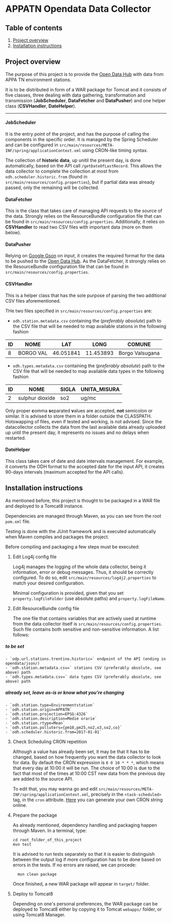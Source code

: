 # APPATN Opendata Data Collector

## Table of contents

1. [Project overview](#Project-overview)
2. [Installation instructions](#Installation-instructions)

## Project overview

The purpose of this project is to provide the [Open Data Hub](https://github.com/idm-suedtirol/bdp-core) with data from APPA TN environment stations.

It is to be distributed in form of a WAR package for Tomcat and it consists of five classes, three dealing with data gathering, transformation and transmission (**JobScheduler**, **DataFetcher** and **DataPusher**) and one helper class (**CSVHandler**, **DateHelper**).

---

#### JobScheduler

It is the entry point of the project, and has the purpose of calling the components in the specific order. It is managed by the Spring Scheduler and can be configured in `src/main/resources/META-INF/spring/applicationContext.xml` using CRON-like timing syntax.

The collection of **historic data**, up unitil the present day, is done automatically, based on the API call `/getDateOfLastRecord`. This allows the data collector to complete the collection at most from `odh.scheduler.historic.from` (found in `src/main/resources/config.properties`), but if partial data was already passed, only the remaining will be collected.

#### DataFetcher

This is the class that takes care of managing API requests to the source of the data. Strongly relies on the ResourceBundle configuration file that can be found in `src/main/resources/config.properties`. Additionally, it relies on **CSVHandler** to read two CSV files with important data (more on them below).

#### DataPusher

Relying on [Google Gson](https://github.com/google/gson) on input, it creates the required format for the data to be pushed to the [Open Data Hub](https://github.com/idm-suedtirol/bdp-core). As the DataFetcher, it strongly relies on the ResourceBundle configuration file that can be found in `src/main/resources/config.properties`.

#### CSVHandler

This is a helper class that has the sole purpose of parsing the two additional CSV files aforementioned.

THe two files specified in `src/main/resources/config.properties` are:
- `odh.station.metadata.csv` containing the (_preferably absolute_) path to the CSV file that will be needed to map available stations in the following fashion

| ID | NOME | LAT | LONG | COMUNE |
| -- | -- | -- | -- | -- |
| 8 | BORGO VAL | 46.051841 | 11.453893 | Borgo Valsugana |


- `odh.types.metadata.csv` containing the (_preferably absolute_) path to the CSV file that will be needed to map available data types in the following fashion

| ID | NOME | SIGLA | UNITA_MISURA |
| -- | -- | -- | -- |
| 2 | sulphur dioxide | so2 | ug/mc |

Only proper **c**omma **s**eparated **v**alues are accepted, **not** semicolon or similar. It is advised to store them in a folder outside the CLASSPATH. Hotswapping of files, even if tested and working, is not advised. Since the datacollector collects the data from the last available data already uploaded up until the present day, it represents no issues and no delays when restarted.

#### DateHelper

This class takes care of date and date intervals management. For example, it converts the ODH format to the accepted date for the input API, it creates 90-days intervals (maximum accepted for the API calls).

## Installation instructions

As mentioned before, this project is thought to be packaged in a WAR file and deployed to a Tomcat8 instance.

Dependencies are managed through Maven, as you can see from the root `pom.xml` file.

Testing is done with the JUnit framework and is executed automatically when Maven compiles and packages the project.

Before compiling and packaging a few steps must be executed:

1. Edit Log4j config file

	Log4j manages the logging of the whole data collector, being it information, error or debug messages. Thus, it should be correctly configured. To do so, edit `src/main/resources/log4j2.properties` to match your desired configuration.

    Minimal configuration is provided, given that you set `property.logFileFolder` (use absolute paths) and `property.logFileName`.

2. Edit ResourceBundle config file

	The one file that contains variables that are actively used at runtime from the data collector itself is `src/main/resources/config.properties`. Such file contains both sensitive and non-sensitive information. A list follows:

##### to be set

	- `odp.url.stations.trentino.historic=` endpoint of the API (ending in opendata/json/)
	- `odh.station.metadata.csv=` stations CSV (preferably absolute, see above) path
	- `odh.types.metadata.csv=` data types CSV (preferably absolute, see above) path

##### already set, leave as-is or know what you're changing

	- `odh.station.type=Environmentstation`
	- `odh.station.origin=APPATN`
	- `odh.station.projection=EPSG:4326`
	- `odh.station.description=Medie orarie`
	- `odh.station.rtype=Mean`
	- `odh.station.polluters={pm10,pm25,no2,o3,so2,co}`
	- `odh.scheduler.historic.from=2017-01-01`

3. Check Scheduling CRON repetition

	Although a value has already been set, it may be that it has to be changed, based on how frequently you want the data collector to look for data. By default the CRON expression is `0 0 10 * * *`, which means that every day at 10:00 it will be run. The choice of 10:00 is due to the fact that most of the times at 10:00 CST new data from the previous day are added to the source API.

    To edit that, you may wanna go and edit `src/main/resources/META-INF/spring/applicationContext.xml`, precisely in the `<task-scheduled>` tag, in the `cron` attribute. [Here](https://www.freeformatter.com/cron-expression-generator-quartz.html) you can generate your own CRON string online.

4. Prepare the package

	As already mentioned, dependency handling and packaging happen through Maven. In a terminal, type:
    ```
    cd root_folder_of_this_project
    mvn test
    ```
    It is advised to run tests separately so that it is easier to distinguish between the output log if more configuration has to be done based on errors in the tests. If no errors are raised, we can procede:
    ```
	  mvn clean package
    ```
    Once finished, a new WAR package will appear in `target/` folder.

5. Deploy to Tomcat8

    Depending on one's personal preferences, the WAR package can be deployed to Tomcat8 either by copying it to Tomcat `webapps/` folder, or using Tomcat8 Manager.
